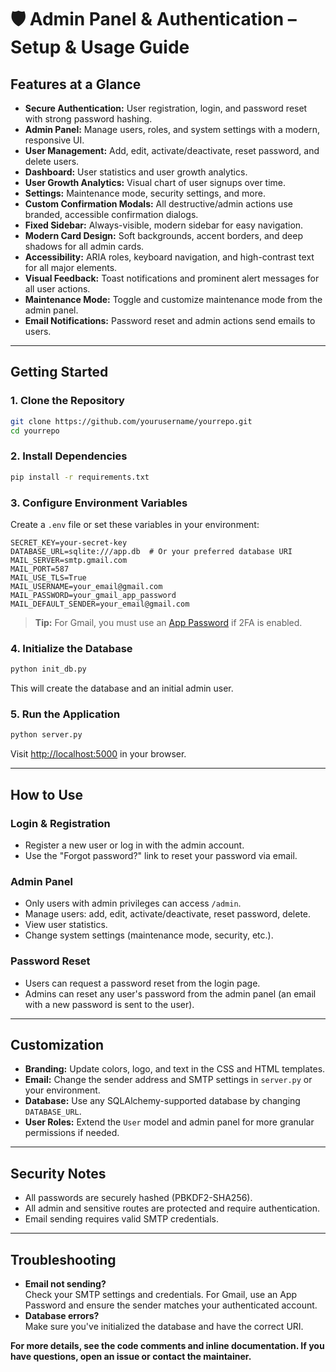 # 🛡️ Admin Panel & Authentication – Setup & Usage Guide

## **Features at a Glance**

- **Secure Authentication:** User registration, login, and password reset with strong password hashing.
- **Admin Panel:** Manage users, roles, and system settings with a modern, responsive UI.
- **User Management:** Add, edit, activate/deactivate, reset password, and delete users.
- **Dashboard:** User statistics and user growth analytics.
- **User Growth Analytics:** Visual chart of user signups over time.
- **Settings:** Maintenance mode, security settings, and more.
- **Custom Confirmation Modals:** All destructive/admin actions use branded, accessible confirmation dialogs.
- **Fixed Sidebar:** Always-visible, modern sidebar for easy navigation.
- **Modern Card Design:** Soft backgrounds, accent borders, and deep shadows for all admin cards.
- **Accessibility:** ARIA roles, keyboard navigation, and high-contrast text for all major elements.
- **Visual Feedback:** Toast notifications and prominent alert messages for all user actions.
- **Maintenance Mode:** Toggle and customize maintenance mode from the admin panel.
- **Email Notifications:** Password reset and admin actions send emails to users.

---

## **Getting Started**

### **1. Clone the Repository**
```bash
git clone https://github.com/yourusername/yourrepo.git
cd yourrepo
```

### **2. Install Dependencies**
```bash
pip install -r requirements.txt
```

### **3. Configure Environment Variables**

Create a `.env` file or set these variables in your environment:

```env
SECRET_KEY=your-secret-key
DATABASE_URL=sqlite:///app.db  # Or your preferred database URI
MAIL_SERVER=smtp.gmail.com
MAIL_PORT=587
MAIL_USE_TLS=True
MAIL_USERNAME=your_email@gmail.com
MAIL_PASSWORD=your_gmail_app_password
MAIL_DEFAULT_SENDER=your_email@gmail.com
```

> **Tip:** For Gmail, you must use an [App Password](https://support.google.com/accounts/answer/185833?hl=en) if 2FA is enabled.

### **4. Initialize the Database**
```bash
python init_db.py
```
This will create the database and an initial admin user.

### **5. Run the Application**
```bash
python server.py
```
Visit [http://localhost:5000](http://localhost:5000) in your browser.

---

## **How to Use**

### **Login & Registration**
- Register a new user or log in with the admin account.
- Use the "Forgot password?" link to reset your password via email.

### **Admin Panel**
- Only users with admin privileges can access `/admin`.
- Manage users: add, edit, activate/deactivate, reset password, delete.
- View user statistics.
- Change system settings (maintenance mode, security, etc.).


### **Password Reset**
- Users can request a password reset from the login page.
- Admins can reset any user's password from the admin panel (an email with a new password is sent to the user).

---

## **Customization**

- **Branding:** Update colors, logo, and text in the CSS and HTML templates.
- **Email:** Change the sender address and SMTP settings in `server.py` or your environment.
- **Database:** Use any SQLAlchemy-supported database by changing `DATABASE_URL`.
- **User Roles:** Extend the `User` model and admin panel for more granular permissions if needed.

---

## **Security Notes**

- All passwords are securely hashed (PBKDF2-SHA256).
- All admin and sensitive routes are protected and require authentication.
- Email sending requires valid SMTP credentials.

---

## **Troubleshooting**

- **Email not sending?**  
  Check your SMTP settings and credentials. For Gmail, use an App Password and ensure the sender matches your authenticated account.
- **Database errors?**  
  Make sure you've initialized the database and have the correct URI.

**For more details, see the code comments and inline documentation. If you have questions, open an issue or contact the maintainer.** 
